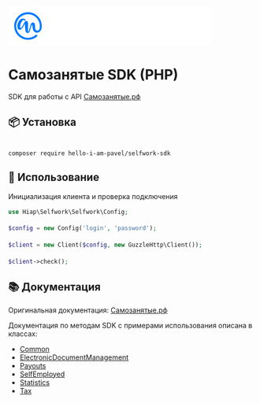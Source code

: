 ![Самозанятые](.github/swlogo.svg)

# Самозанятые SDK (PHP) 

SDK для работы с API [Самозанятые.рф](https://xn--80aapgyievp4gwb.xn--p1ai/)


## 📦 Установка

```

composer require hello-i-am-pavel/selfwork-sdk

```

## 🚀 Использование

Инициализация клиента и проверка подключения

```php
use Hiap\Selfwork\Selfwork\Config;

$config = new Config('login', 'password');

$client = new Client($config, new GuzzleHttp\Client());

$client->check();
```

## 📚 Документация

Оригинальная документация: [Самозанятые.рф](https://docs.selfwork.ru/api)

Документация по методам SDK с примерами использования описана в классах:

* [Common](src/Client/Common/Common.php)
* [ElectronicDocumentManagement](src/Client/ElectronicDocumentManagement/ElectronicDocumentManagement.php)
* [Payouts](src/Client/Payouts/Payouts.php)
* [SelfEmployed](src/Client/Selfemployed/SelfEmployed.php)
* [Statistics](src/Client/Statistics/Statistics.php)
* [Tax](src/Client/Tax/Tax.php)
